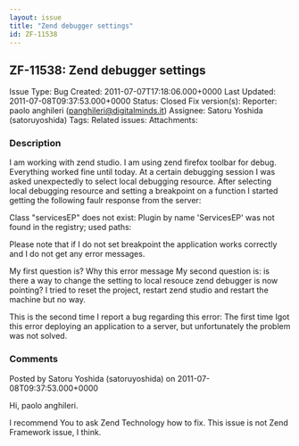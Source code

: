 ```yaml
---
layout: issue
title: "Zend debugger settings"
id: ZF-11538
---
```


ZF-11538: Zend debugger settings
--------------------------------

 Issue Type: Bug Created: 2011-07-07T17:18:06.000+0000 Last Updated: 2011-07-08T09:37:53.000+0000 Status: Closed Fix version(s): 
 Reporter:  paolo anghileri (panghileri@digitalminds.it)  Assignee:  Satoru Yoshida (satoruyoshida)  Tags: 
 Related issues: 
 Attachments: 
### Description

I am working with zend studio. I am using zend firefox toolbar for debug. Everything worked fine until today. At a certain debugging session I was asked unexpectedly to select local debugging resource. After selecting local debugging resource and setting a breakpoint on a function I started getting the following faulr response from the server:

Class "servicesEP" does not exist: Plugin by name 'ServicesEP' was not found in the registry; used paths:

Please note that if I do not set breakpoint the application works correctly and I do not get any error messages.

My first question is? Why this error message My second question is: is there a way to change the setting to local resouce zend debugger is now pointing? I tried to reset the project, restart zend studio and restart the machine but no way.

This is the second time I report a bug regarding this error: The first time Igot this error deploying an application to a server, but unfortunately the problem was not solved.

 

 

### Comments

Posted by Satoru Yoshida (satoruyoshida) on 2011-07-08T09:37:53.000+0000

Hi, paolo anghileri.

I recommend You to ask Zend Technology how to fix. This issue is not Zend Framework issue, I think.

 

 